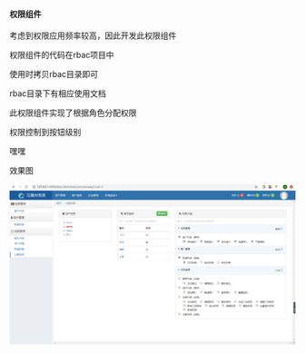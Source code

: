 #### 权限组件

考虑到权限应用频率较高，因此开发此权限组件

权限组件的代码在rbac项目中

使用时拷贝rbac目录即可

rbac目录下有相应使用文档

此权限组件实现了根据角色分配权限

权限控制到按钮级别



嘿嘿

效果图

![avatar](https://github.com/yang91797/backstage_rbac/blob/master/rbac%E5%B1%95%E7%A4%BA.png)

